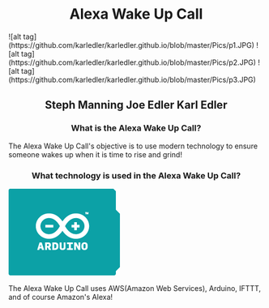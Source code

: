 <h1 style="text-align:center;">Alexa Wake Up Call</h1>
![alt tag](https://github.com/karledler/karledler.github.io/blob/master/Pics/p1.JPG)
![alt tag](https://github.com/karledler/karledler.github.io/blob/master/Pics/p2.JPG)
![alt tag](https://github.com/karledler/karledler.github.io/blob/master/Pics/p3.JPG)
<h2 style="text-align:center;">Steph Manning  Joe Edler  Karl Edler</h2>

<h3 style="text-align:center;">What is the Alexa Wake Up Call?</h3>

<p>The Alexa Wake Up Call's objective is to use modern technology to ensure someone wakes up when it is time to rise and grind!</p>

<h3 style="text-align:center;">What technology is used in the Alexa Wake Up Call?</h3>

![alt tag](https://github.com/karledler/karledler.github.io/blob/master/Pics/illu_what_is-board.png)

<p>The Alexa Wake Up Call uses AWS(Amazon Web Services), Arduino, IFTTT, and of course Amazon's Alexa!</p>


